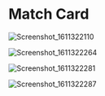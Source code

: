 # Match Card

![Screenshot_1611322110](https://user-images.githubusercontent.com/67058617/105497200-9738cd80-5ccf-11eb-9aa0-7500ca1daa40.png)

![Screenshot_1611322264](https://user-images.githubusercontent.com/67058617/105497240-a0c23580-5ccf-11eb-853b-186c81697181.png)

![Screenshot_1611322281](https://user-images.githubusercontent.com/67058617/105497277-ac156100-5ccf-11eb-96b4-5073335c60d4.png)

![Screenshot_1611322287](https://user-images.githubusercontent.com/67058617/105497307-b20b4200-5ccf-11eb-830e-24ff981d4f5b.png)
 
